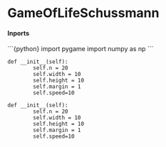 # GameOfLifeSchussmann

#### Inports
´´´{python}
import pygame
import numpy as np
´´´
~~~
def __init__(self):
        self.n = 20
        self.width = 10
        self.height = 10
        self.margin = 1
        self.speed=10
~~~
~~~{.python}
def __init__(self):
        self.n = 20
        self.width = 10
        self.height = 10
        self.margin = 1
        self.speed=10
~~~
